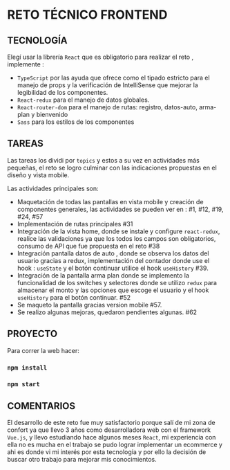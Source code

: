 # RETO TÉCNICO FRONTEND


## TECNOLOGÍA

Elegí usar la librería `React` que es obligatorio para realizar el reto , implemente :

- `TypeScript` por las ayuda que ofrece como el tipado estricto para el manejo de props  y la verificación de IntelliSense que mejorar la legibilidad de los componentes.
- `React-redux` para el manejo de datos globales.
- `React-router-dom` para el manejo de rutas:  registro, datos-auto, arma-plan y bienvenido
- `Sass` para los estilos de los componentes

## TAREAS

Las tareas los dividi por `topics` y estos a su vez en actividades más pequeñas,  el reto se logro culminar con las indicaciones propuestas en el diseño y vista mobile.

Las actividades principales son:

-  Maquetación  de todas las pantallas en vista mobile y creación de componentes generales, las actividades se pueden ver en : #1, #12, #19, #24, #57
-  Implementación de rutas principales #31
-  Integración de la vista home, donde se instale y configure `react-redux`, realice las validaciones ya que los todos los campos son obligatorios, consumo de API que fue propuesta en el reto #38 
- Integración pantalla datos de auto , donde se observa los datos del usuario gracias a redux, implementación del contador donde use el hook : `useState` y el botón continuar utilice el hook `useHistory` #39.
- Integración de la pantalla arma plan donde se implemento la funcionalidad de los switches y selectores donde se utilizo `redux` para almacenar el monto y las opciones que escoge el usuario y el hook `useHistory` para el botón continuar. #52
- Se maqueto la pantalla gracias version mobile #57.
- Se realizo algunas mejoras, quedaron pendientes algunas. #62

## PROYECTO

Para correr la web hacer:

### `npm install`
### `npm start`

## COMENTARIOS

El desarrollo de este reto fue muy satisfactorio porque salí de mi zona de confort ya que llevo 3 años como desarrolladora web con el framework `Vue.js`, y llevo estudiando hace algunos meses `React`, mi experiencia con ella no es mucha en el trabajo se pudo lograr implementar un ecommerce y ahi es donde vi mi interés por esta tecnología y por ello la decisión de buscar otro trabajo para mejorar mis conocimientos.
